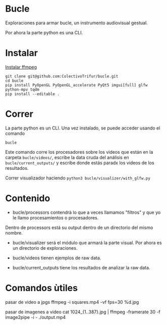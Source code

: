 Bucle
===================


Exploraciones para armar bucle, un instrumento audiovisual gestual.

Por ahora la parte python es una CLI.

# Instalar

[Instalar ffmpeg](https://www.ffmpeg.org/download.html)

```
git clone git@github.com:ColectivoTrifur/bucle.git
cd bucle
pip install PyOpenGL PyOpenGL_accelerate PyQt5 imgui[full] glfw python-mpv tqdm
pip install --editable .
```


# Correr

La parte python es un CLI. Una vez instalado, se puede acceder usando el comando

`bucle`

Este comando corre los procesadores sobre los videos que están en la carpeta `bucle/videos/`, escribe la data cruda del análisis en `bucle/current_outputs/` y escribe donde estás paradx los videos de los resultados.


Correr visualizador haciendo `python3 bucle/visualizer/with_glfw.py`


# Contenido

* bucle/processors contendrà lo que a veces llamamos "filtros" y que yo le llamo procesamientos o procesadores. 

Dentro de processors está su output dentro de un directorio del mismo nombre.


* bucle/visualizer será el módulo que armará la parte visual. Por ahora es un directorio de exploraciones.


* bucle/videos tienen ejemplos de raw data.

* bucle/current_outputs tiene los resultados de analizar la raw data.


# Comandos ùtiles
pasar de video a jpgs
ffmpeg -i squares.mp4 -vf fps=30 %d.jpg

pasar de imagenes a video
cat 1024_{1..387}.jpg | ffmpeg -framerate 30 -f image2pipe -i - ./output.mp4


